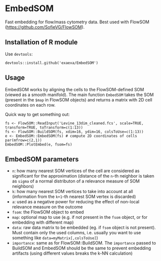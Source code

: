 
# EmbedSOM

Fast embedding for flow/mass cytometry data. Best used with FlowSOM (https://github.com/SofieVG/FlowSOM).

## Installation of R module

Use `devtools`:

	devtools::install.github('exaexa/EmbedSOM')

## Usage

EmbedSOM works by aligning the cells to the FlowSOM-defined SOM (viewed as a smooth manifold). The main function `EmbedSOM` takes the SOM (present in the `$map` in FlowSOM objects) and returns a matrix with 2D cell coordinates on each row.

Quick way to get something out:

	fs <- FlowSOM::ReadInput('Levine_13dim_cleaned.fcs', scale=TRUE, transform=TRUE, toTransform=c(1:13))
	fs <- FlowSOM::BuildSOM(fs, xdim=16, ydim=16, colsToUse=c(1:13))
	e <- EmbedSOM::EmbedSOM(fs) # compute 2D coordinates of cells
	par(mfrow=c(2,1))
	EmbedSOM::PlotEmbed(e, fsom=fs)

## EmbedSOM parameters

- `n`: how many nearest SOM vertices of the cell are considered as significant for the approximation (distance of the `n`-th neighbor is taken as `sigma` of a normal distributon of a relevance measure of SOM neighbors)
- `k`: how many nearest SOM vertices to take into account at all (information from the `k+1`-th nearest SOM vertex is discarded)
- `a`: used as a negative power for reducing the effect of non-local relevance measure on the outcome
- `fsom`: the FlowSOM object to embed
- `map`: optional map to use (e.g. if not present in the `fsom` object, or for embedding with different map)
- `data`: raw data matrix to be embedded (eg. if `fsom` object is not present). Must contain only the used columns, i.e. usually you want to use something like `data=myMatrix[,colsToUse]`)
- `importance`: same as for FlowSOM::BuildSOM. The `importance` passed to BuildSOM and EmbedSOM should be the same to prevent embedding artifacts (using different values breaks the k-NN calculation)


